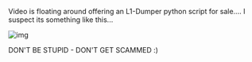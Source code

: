 Video is floating around offering an L1-Dumper python script for sale.... I suspect its something like this...

![img](https://raw.githubusercontent.com/t33v33b0x/L1-Dumper/main/Untitled.png)

DON'T BE STUPID - DON'T GET SCAMMED :)
